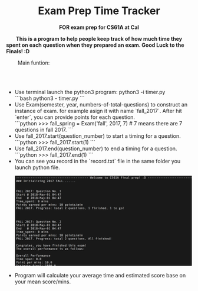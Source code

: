 # <h1 align="center">Exam Prep Time Tracker</h1>
<b><p align="center"> FOR exam prep for CS61A at Cal </p></b>
<b>&nbsp;  &nbsp;  &nbsp;  &nbsp;  This is a program to help people keep track of how much time they spent on each question when they prepared an exam. Good Luck to the Finals! :D </b></br>

<p>&nbsp;  &nbsp;  &nbsp;  &nbsp;  Main funtion:</p> </br>



</br>

<ul>
  <li>Use terminal launch the python3 program: python3 -i timer.py</li>
  ```bash
  python3 - timer.py
  ```
  <li>Use Exam(semester, year, numbers-of-total-questions) to construct an instance of exam. for example asign it with name `fall_2017`. After hit `enter`, you can provide points for each question. </li>
  ```python
  >>> fall_spring = Exam('fall', 2017, 7) # 7 means there are 7 questions in fall 2017.
  ```
  <li>Use fall_2017.start(question_number) to start a timing for a question.</li>
  ```python
  >>> fall_2017.start(1)
  ```
  <li>Use fall_2017.end(question_number) to end a timing for a question.</li>
  ```python
  >>> fall_2017.end(1)
  ```
  <li>You can see you record in the `record.txt` file in the same folder you launch python file.</li>
  
 
  ![Record file](https://github.com/Crazy-Jack/Exam-prep-time-tracker/blob/master/Screen%20Shot%200030-05-01%20at%2004.49.13.png?raw=true)
  </br>
  <li>Program will calculate your average time and estimated score base on your mean score/mins. </li>
</ul>



